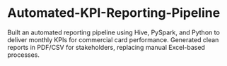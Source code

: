# Automated-KPI-Reporting-Pipeline
Built an automated reporting pipeline using Hive, PySpark, and Python to deliver monthly KPIs for commercial card performance. Generated clean reports in PDF/CSV for stakeholders, replacing manual Excel-based processes.
